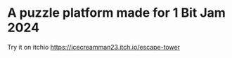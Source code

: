 # A puzzle platform made for 1 Bit Jam 2024

Try it on itchio https://icecreamman23.itch.io/escape-tower
